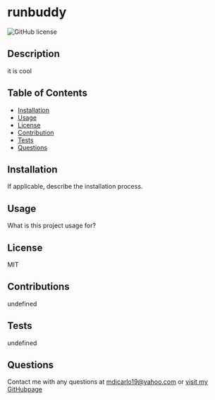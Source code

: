 
  # runbuddy
  ![GitHub license](https://img.shields.io/badge/license-MIT-blue.svg)

  ## Description
  it is cool

  ## Table of Contents
  * [Installation](#installation)
  * [Usage](#usage)
  * [License](#license)
  * [Contribution](#contribution)
  * [Tests](#test)
  * [Questions](#questions)

  ## Installation
  If applicable, describe the installation process.

  ## Usage
  What is this project usage for?

  ## License
  MIT

  ## Contributions
  undefined

  ## Tests
  undefined

  ## Questions
  Contact me with any questions at mdicarlo19@yahoo.com or [visit my GitHubpage](marikadicarlo)
